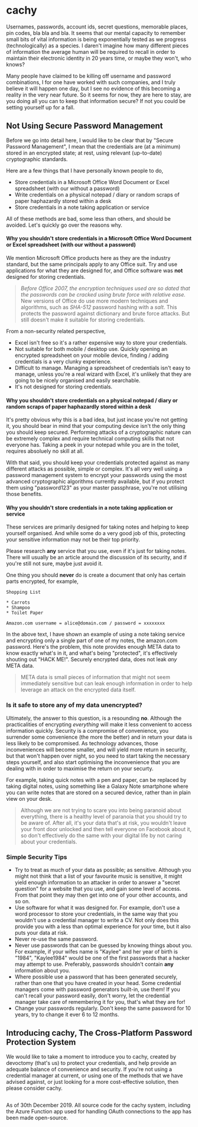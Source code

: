 # cachy

Usernames, passwords, account ids, secret questions, memorable places, pin codes, bla bla and bla.  It seems that our mental capacity to remember small bits of vital information is being exponentially tested as we progress (technologically) as a species.  I daren't imagine how many different pieces of information the average human will be required to recall in order to maintain their electronic identity in 20 years time, or maybe they won't, who knows?

Many people have claimed to be killing off username and password combinations, I for one have worked with such companies, and I truly believe it will happen one day, but I see no evidence of this becoming a reality in the very near future.  So it seems for now, they are here to stay, are you doing all you can to keep that information secure?  If not you could be setting yourself up for a fall.

## Not Using Secure Password Management

Before we go into detail here, I would like to be clear that by "Secure Password Management", I mean that the credentials are (at a minimum) stored in an encrypted state; at rest, using relevant (up-to-date) cryptographic standards.

Here are a few things that I have personally known people to do,

* Store credentials in a Microsoft Office Word Document or Excel spreadsheet (with our without a password)
* Write credentials on a physical notepad / diary or random scraps of paper haphazardly stored within a desk
* Store credentials in a note taking application or service

All of these methods are bad, some less than others, and should be avoided. Let's quickly go over the reasons why.

#### Why you shouldn't store credentials in a Microsoft Office Word Document or Excel spreadsheet (with our without a password)

We mention Microsoft Office products here as they are the industry standard, but the same principals apply to any Office suit.  Try and use applications for what they are designed for, and Office software was **not** designed for storing credentials.

> *Before Office 2007, the encryption techniques used are so dated that the passwords can be cracked using brute force with relative ease.* New versions of Office do use more modern techniques and algorithms, such as *SHA-512* password hashing with a *salt*.  This protects the password against dictionary and brute force attacks. But still doesn't make it suitable for storing credentials.

From a non-security related perspective,

* Excel isn't free so it's a rather expensive way to store your credentials.
* Not suitable for both mobile / desktop use.  Quickly opening an encrypted spreadsheet on your mobile device, finding / adding credentials is a very clunky experience.
* Difficult to manage.  Managing a spreadsheet of credentials isn't easy to manage, unless you're a real wizard with Excel, it's unlikely that they are going to be nicely organised and easily searchable.
* It's not designed for storing credentials.

#### Why you shouldn't store credentials on a physical notepad / diary or random scraps of paper haphazardly stored within a desk

It's pretty obvious why this is a bad idea, but just incase you're not getting it, you should bear in mind that your computing device isn't the only thing you should keep secured. Performing attacks of a cryptographic nature can be extremely complex and require technical computing skills that not everyone has.  Taking a peek in your notepad while you are in the toilet, requires absoluely no skill at all.

With that said, you should keep your credentials protected against as many different attacks as possible, simple or complex.  It's all very well using a password management system to encrypt your passwords using the most advanced cryptographic algorithms currently available, but if you protect them using "password123" as your master passphrase, you're not utilising those benefits.

#### Why you shouldn't store credentials in a note taking application or service

These services are primarily designed for taking notes and helping to keep yourself organised. And while some do a very good job of this, protecting your sensitive information may not be their top priority.

Please research **any** service that you use, even if it's just for taking notes. There will usually be an article around the discussion of its security, and if you're still not sure, maybe just avoid it.

One thing you should **never** do is create a document that only has certain parts encrypted, for example,

```
Shopping List

* Carrots
* Shampoo
* Toilet Paper

Amazon.com username = alice@domain.com / password = xxxxxxxx
```

In the above text, I have shown an example of using a note taking service and encrypting only a single part of one of my notes, the amazon.com password.  Here's the problem, this note provides enough META data to know exactly what's in it, and what's being "protected", it's effectively shouting out "HACK ME!".  Securely encrypted data, does not leak *any* META data.

> META data is small pieces of information that might not seem immediately sensitive but can leak enough information in order to help leverage an attack on the encrypted data itself.

### Is it safe to store any of my data unencrypted?

Ultimately, the answer to this question, is a resounding **no**. Although the practicalities of encrypting *everything* will make it less convenient to access information quickly.  Security is a compromise of convenience, you surrender some convenience (the more the better) and in return your data is less likely to be compromised.  As technology advances, those inconveniences will become smaller, and will yield more return in security, but that won't happen over night, so you need to start taking the necessary steps yourself, and also start optimising the inconvenience that you are dealing with in order to maximise the return on your securty.

For example, taking quick notes with a pen and paper, can be replaced by taking digital notes, using something like a Galaxy Note smartphone where you can write notes that are stored on a secured device, rather than in plain view on your desk.

> Although we are not trying to scare you into being paranoid about everything, there is a healthy level of paranoia that you should try to be aware of. After all, it's your data that's at risk, you wouldn't leave your front door unlocked and then tell everyone on Facebook about it, so don't effectively do the same with your digital life by not caring about your credentials.

### Simple Security Tips

* Try to treat as much of your data as possible; as sensitive.  Although you might not think that a list of your favourite music is sensitive, it might yield enough information to an attacker in order to answer a "secret question" for a website that you use, and gain some level of access.  From that point they may then get into one of your other accounts, and so on.
* Use software for what it was designed for. For example, don't use a word processor to store your credentials, in the same way that you wouldn't use a credential manager to write a CV. Not only does this provide you with a less than optimal experience for your time, but it also puts your data at risk.
* Never re-use the same password.
* Never use passwords that can be guessed by knowing things about you. For example, if your wifes name is "Kaylee" and her year of birth is "1984", "Kaylee1984" would be one of the first passwords that a hacker may attempt to use. Preferably, passwords shouldn't contain **any** information about you.
* Where possible use a password that has been generated securely, rather than one that you have created in your head.  Some credential managers come with password generators built-in, use them!  If you can't recall your password easily, don't worry, let the credential manager take care of remembering it for you, that's what they are for!
* Change your passwords regularly. Don't keep the same password for 10 years, try to change it ever 6 to 12 months.

## Introducing cachy, The Cross-Platform Password Protection System

We would like to take a moment to introduce you to cachy, created by devoctomy (that's us) to protect your credentials, and help provide an adequate balance of convenience and security. If you're not using a credential manager at current, or using one of the methods that we have advised against, or just looking for a more cost-effective solution, then please consider cachy.

##

As of 30th December 2019.  All source code for the cachy system, including the Azure Function app used for handling OAuth connections to the app has been made open-source.

